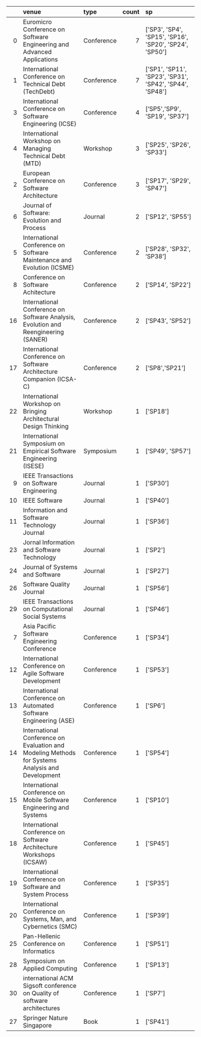 |    | venue                                                                                            | type       |   count | sp                                                      |
|---:|:-------------------------------------------------------------------------------------------------|:-----------|--------:|:--------------------------------------------------------|
|  0 | Euromicro Conference on Software Engineering and Advanced Applications                           | Conference |       7 | ['SP3', 'SP4', 'SP15', 'SP16', 'SP20', 'SP24', 'SP50']  |
|  1 | International Conference on Technical Debt (TechDebt)                                            | Conference |       7 | ['SP1', 'SP11', 'SP23', 'SP31', 'SP42', 'SP44', 'SP48'] |
|  3 | International Conference on Software Engineering (ICSE)                                          | Conference |       4 | [‘SP5','SP9', 'SP19', 'SP37']                           |
|  4 | International Workshop on Managing Technical Debt (MTD)                                          | Workshop   |       3 | ['SP25', 'SP26', 'SP33']                                |
|  2 | European Conference on Software Architecture                                                     | Conference |       3 | ['SP17', 'SP29', 'SP47']                                |
|  6 | Journal of Software: Evolution and Process                                                       | Journal    |       2 | ['SP12', 'SP55']                                        |
|  5 | International Conference on Software Maintenance and Evolution (ICSME)                           | Conference |       2 | ['SP28', 'SP32', ’SP38’]                                |
|  8 | Conference on Software Achitecture                                                               | Conference |       2 | [‘SP14’, 'SP22']                                        |
| 16 | International Conference on Software Analysis, Evolution and Reengineering (SANER)               | Conference |       2 | [‘SP43’, 'SP52']                                        |
| 17 | International Conference on Software Architecture Companion (ICSA-C)                             | Conference |       2 | [‘SP8','SP21']                                          |
| 22 | International Workshop on Bringing Architectural Design Thinking                                 | Workshop   |       1 | ['SP18']                                                |
| 21 | International Symposium on Empirical Software Engineering (ISESE)                                | Symposium  |       1 | [‘SP49’, 'SP57']                                        |
|  9 | IEEE Transactions on Software Engineering                                                        | Journal    |       1 | ['SP30']                                                |
| 10 | IEEE Software                                                                                    | Journal    |       1 | ['SP40']                                                |
| 11 | Information and Software Technology Journal                                                      | Journal    |       1 | ['SP36']                                                |
| 23 | Jornal Information and Software Technology                                                       | Journal    |       1 | ['SP2']                                                 |
| 24 | Journal of Systems and Software                                                                  | Journal    |       1 | ['SP27']                                                |
| 26 | Software Quality Journal                                                                         | Journal    |       1 | ['SP56']                                                |
| 29 | IEEE Transactions on Computational Social Systems                                                | Journal    |       1 | ['SP46']                                                |
|  7 | Asia Pacific Software Engineering Conference                                                     | Conference |       1 | ['SP34']                                                |
| 12 | International Conference on Agile Software Development                                           | Conference |       1 | ['SP53']                                                |
| 13 | International Conference on Automated Software Engineering (ASE)                                 | Conference |       1 | ['SP6']                                                 |
| 14 | International Conference on Evaluation and Modeling Methods for Systems Analysis and Development | Conference |       1 | ['SP54']                                                |
| 15 | International Conference on Mobile Software Engineering and Systems                              | Conference |       1 | ['SP10']                                                |
| 18 | International Conference on Software Architecture Workshops (ICSAW)                              | Conference |       1 | ['SP45']                                                |
| 19 | International Conference on Software and System Process                                          | Conference |       1 | ['SP35']                                                |
| 20 | International Conference on Systems, Man, and Cybernetics (SMC)                                  | Conference |       1 | ['SP39']                                                |
| 25 | Pan-Hellenic Conference on Informatics                                                           | Conference |       1 | ['SP51']                                                |
| 28 | Symposium on Applied Computing                                                                   | Conference |       1 | ['SP13']                                                |
| 30 | international ACM Sigsoft conference on Quality of software architectures                        | Conference |       1 | ['SP7']                                                 |
| 27 | Springer Nature Singapore                                                                        | Book       |       1 | ['SP41']                                                |